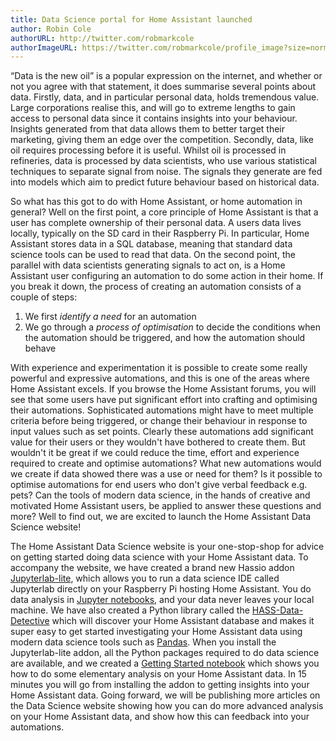 ```yaml
---
title: Data Science portal for Home Assistant launched
author: Robin Cole
authorURL: http://twitter.com/robmarkcole
authorImageURL: https://twitter.com/robmarkcole/profile_image?size=normal
---
```


“Data is the new oil” is a popular expression on the internet, and whether or not you agree with that statement, it does summarise several points about data. Firstly, data, and in particular personal data, holds tremendous value. Large corporations realise this, and will go to extreme lengths to gain access to personal data since it contains insights into your behaviour. Insights generated from that data allows them to better target their marketing, giving them an edge over the competition. Secondly, data, like oil requires processing before it is useful. Whilst oil is processed in refineries, data is processed by data scientists, who use various statistical techniques to separate signal from noise. The signals they generate are fed into models which aim to predict future behaviour based on historical data.

So what has this got to do with Home Assistant, or home automation in general? Well on the first point, a core principle of Home Assistant is that a user has complete ownership of their personal data. A users data lives locally, typically on the SD card in their Raspberry Pi. In particular, Home Assistant stores data in a SQL database, meaning that standard data science tools can be used to read that data. On the second point, the parallel with data scientists generating signals to act on, is a Home Assistant user configuring an automation to do some action in their home. If you break it down, the process of creating an automation consists of a couple of  steps:

1. We first *identify a need* for an automation
2. We go through a *process of optimisation* to decide the conditions when the automation should be triggered, and how the automation should behave

With experience and experimentation it is possible to create some really powerful and expressive automations, and this is one of the areas where Home Assistant excels. If you browse the Home Assistant forums, you will see that some users have put significant effort into crafting and optimising their automations. Sophisticated automations might have to meet multiple criteria before being triggered, or change their behaviour in response to input values such as set points. Clearly these automations add significant value for their users or they wouldn't have bothered to create them. But wouldn't it be great if we could reduce the time, effort and experience required to create and optimise automations? What new automations would we create if data showed there was a use or need for them? Is it possible to optimise automations for end users who don't give verbal feedback e.g. pets? Can the tools of modern data science, in the hands of creative and motivated Home Assistant users, be applied to answer these questions and more? Well to find out, we are excited to launch the Home Assistant Data Science website!

The Home Assistant Data Science website is your one-stop-shop for advice on getting started doing data science with your Home Assistant data. To accompany the website, we have created a brand new Hassio addon [Jupyterlab-lite](https://github.com/hassio-addons/addon-jupyterlab-lite), which allows you to run a data science IDE called Jupyterlab directly on your Raspberry Pi hosting Home Assistant. You do data analysis in [Jupyter notebooks](https://jupyter.org/), and your data never leaves your local machine. We have also created a Python library called the [HASS-Data-Detective](https://github.com/robmarkcole/HASS-data-detective) which will discover your Home Assistant database and makes it super easy to get started investigating your Home Assistant data using modern data science tools such as [Pandas](https://pandas.pydata.org/). When you install the Jupyterlab-lite addon, all the Python packages required to do data science are available, and we created a [Getting Started notebook](https://github.com/home-assistant/home-assistant-notebooks/blob/master/~%20GETTING%20STARTED.ipynb) which shows you how to do some elementary analysis on your Home Assistant data. In 15 minutes you will go from installing the addon to getting insights into your Home Assistant data. Going forward, we will be publishing more articles on the Data Science website showing how you can do more advanced analysis on your Home Assistant data, and show how this can feedback into your automations.
